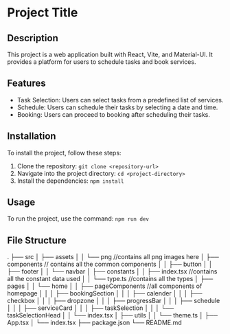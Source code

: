 # Project Title

## Description

This project is a web application built with React, Vite, and Material-UI. It provides a platform for users to schedule tasks and book services.

## Features

- Task Selection: Users can select tasks from a predefined list of services.
- Schedule: Users can schedule their tasks by selecting a date and time.
- Booking: Users can proceed to booking after scheduling their tasks.

## Installation

To install the project, follow these steps:

1. Clone the repository: `git clone <repository-url>`
2. Navigate into the project directory: `cd <project-directory>`
3. Install the dependencies: `npm install`

## Usage

To run the project, use the command: `npm run dev`

## File Structure

. ├── src │ ├── assets │ │ └── png //contains all png images here │ ├── components // contains all the common components │ │ ├── button │ │ ├── footer │ │ └── navbar │ ├── constants │ │ ├── index.tsx //contains all the constant data used │ │ └── type.ts //contains all the types │ ├── pages │ │ └── home │ │ ├── pageComponents //all components of homepage │ │ │ ├── bookingSection │ │ │ ├── calender │ │ │ ├── checkbox │ │ │ ├── dropzone │ │ │ ├── progressBar │ │ │ ├── schedule │ │ │ ├── serviceCard │ │ │ ├── taskSelection │ │ │ └── taskSelectionHead │ │ └── index.tsx │ ├── utils │ │ └── theme.ts │ ├── App.tsx │ └── index.tsx ├── package.json └── README.md

